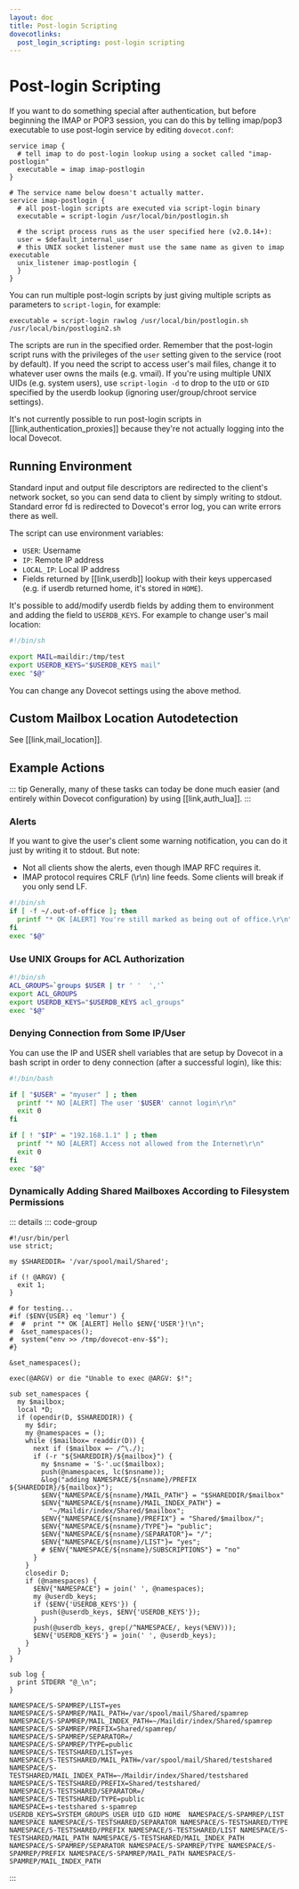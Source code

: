 ```yaml
---
layout: doc
title: Post-login Scripting
dovecotlinks:
  post_login_scripting: post-login scripting
---
```


# Post-login Scripting

If you want to do something special after authentication, but before beginning
the IMAP or POP3 session, you can do this by telling imap/pop3 executable to
use post-login service by editing `dovecot.conf`:

```[dovecot.conf]
service imap {
  # tell imap to do post-login lookup using a socket called "imap-postlogin"
  executable = imap imap-postlogin
}

# The service name below doesn't actually matter.
service imap-postlogin {
  # all post-login scripts are executed via script-login binary
  executable = script-login /usr/local/bin/postlogin.sh

  # the script process runs as the user specified here (v2.0.14+):
  user = $default_internal_user
  # this UNIX socket listener must use the same name as given to imap executable
  unix_listener imap-postlogin {
  }
}
```

You can run multiple post-login scripts by just giving multiple scripts as
parameters to `script-login`, for example:

```
executable = script-login rawlog /usr/local/bin/postlogin.sh /usr/local/bin/postlogin2.sh
```

The scripts are run in the specified order. Remember that the post-login script
runs with the privileges of the `user` setting given to the service (root by
default). If you need the script to access user's mail files, change it to
whatever user owns the mails (e.g. vmail). If you're using multiple UNIX UIDs
(e.g. system users), use `script-login -d` to drop to the `UID` or `GID`
specified by the userdb lookup (ignoring user/group/chroot service settings).

It's not currently possible to run post-login scripts in
[[link,authentication_proxies]] because they're not actually logging into
the local Dovecot.

## Running Environment

Standard input and output file descriptors are redirected to the client's
network socket, so you can send data to client by simply writing to stdout.
Standard error fd is redirected to Dovecot's error log, you can write errors
there as well.

The script can use environment variables:

* `USER`: Username
* `IP`: Remote IP address
* `LOCAL_IP`: Local IP address
* Fields returned by [[link,userdb]] lookup with their keys uppercased (e.g.
  if userdb returned home, it's stored in `HOME`).

It's possible to add/modify userdb fields by adding them to environment and
adding the field to `USERDB_KEYS`. For example to change user's mail
location:

```sh
#!/bin/sh

export MAIL=maildir:/tmp/test
export USERDB_KEYS="$USERDB_KEYS mail"
exec "$@"
```

You can change any Dovecot settings using the above method.

## Custom Mailbox Location Autodetection

See [[link,mail_location]].

## Example Actions

::: tip
Generally, many of these tasks can today be done much easier (and entirely
within Dovecot configuration) by using [[link,auth_lua]].
:::

### Alerts

If you want to give the user's client some warning notification, you can do it
just by writing it to stdout. But note:

* Not all clients show the alerts, even though IMAP RFC requires it.
* IMAP protocol requires CRLF (\r\n) line feeds. Some clients will break if you
  only send LF.

```sh
#!/bin/sh
if [ -f ~/.out-of-office ]; then
  printf "* OK [ALERT] You're still marked as being out of office.\r\n"
fi
exec "$@"
```

### Use UNIX Groups for ACL Authorization

```sh
#!/bin/sh
ACL_GROUPS=`groups $USER | tr ' '  ','`
export ACL_GROUPS
export USERDB_KEYS="$USERDB_KEYS acl_groups"
exec "$@"
```

### Denying Connection from Some IP/User

You can use the IP and USER shell variables that are setup by Dovecot in a bash
script in order to deny connection (after a successful login), like this:

```bash
#!/bin/bash

if [ "$USER" = "myuser" ] ; then
  printf "* NO [ALERT] The user '$USER' cannot login\r\n"
  exit 0
fi

if [ ! "$IP" = "192.168.1.1" ] ; then
  printf "* NO [ALERT] Access not allowed from the Internet\r\n"
  exit 0
fi
exec "$@"
```

### Dynamically Adding Shared Mailboxes According to Filesystem Permissions

::: details
::: code-group
```perl[shared_mailboxes.pl]
#!/usr/bin/perl
use strict;

my $SHAREDDIR= '/var/spool/mail/Shared';

if (! @ARGV) {
  exit 1;
}

# for testing...
#if ($ENV{USER} eq 'lemur') {
#  #  print "* OK [ALERT] Hello $ENV{'USER'}!\n";
#  &set_namespaces();
#  system("env >> /tmp/dovecot-env-$$");
#}

&set_namespaces();

exec(@ARGV) or die "Unable to exec @ARGV: $!";

sub set_namespaces {
  my $mailbox;
  local *D;
  if (opendir(D, $SHAREDDIR)) {
    my $dir;
    my @namespaces = ();
    while ($mailbox= readdir(D)) {
      next if ($mailbox =~ /^\./);
      if (-r "${SHAREDDIR}/${mailbox}") {
        my $nsname = 'S-'.uc($mailbox);
        push(@namespaces, lc($nsname));
        &log("adding NAMESPACE/${nsname}/PREFIX ${SHAREDDIR}/${mailbox}");
        $ENV{"NAMESPACE/${nsname}/MAIL_PATH"} = "$SHAREDDIR/$mailbox"
        $ENV{"NAMESPACE/${nsname}/MAIL_INDEX_PATH"} =
          "~/Maildir/index/Shared/$mailbox";
        $ENV{"NAMESPACE/${nsname}/PREFIX"} = "Shared/$mailbox/";
        $ENV{"NAMESPACE/${nsname}/TYPE"}= "public";
        $ENV{"NAMESPACE/${nsname}/SEPARATOR"}= "/";
        $ENV{"NAMESPACE/${nsname}/LIST"}= "yes";
        # $ENV{"NAMESPACE/${nsname}/SUBSCRIPTIONS"} = "no"
      }
    }
    closedir D;
    if (@namespaces) {
      $ENV{"NAMESPACE"} = join(' ', @namespaces);
      my @userdb_keys;
      if ($ENV{'USERDB_KEYS'}) {
        push(@userdb_keys, $ENV{'USERDB_KEYS'});
      }
      push(@userdb_keys, grep(/^NAMESPACE/, keys(%ENV)));
      $ENV{'USERDB_KEYS'} = join(' ', @userdb_keys);
    }
  }
}

sub log {
  print STDERR "@_\n";
}
```

```[Environment Variables]
NAMESPACE/S-SPAMREP/LIST=yes
NAMESPACE/S-SPAMREP/MAIL_PATH=/var/spool/mail/Shared/spamrep
NAMESPACE/S-SPAMREP/MAIL_INDEX_PATH=~/Maildir/index/Shared/spamrep
NAMESPACE/S-SPAMREP/PREFIX=Shared/spamrep/
NAMESPACE/S-SPAMREP/SEPARATOR=/
NAMESPACE/S-SPAMREP/TYPE=public
NAMESPACE/S-TESTSHARED/LIST=yes
NAMESPACE/S-TESTSHARED/MAIL_PATH=/var/spool/mail/Shared/testshared
NAMESPACE/S-TESTSHARED/MAIL_INDEX_PATH=~/Maildir/index/Shared/testshared
NAMESPACE/S-TESTSHARED/PREFIX=Shared/testshared/
NAMESPACE/S-TESTSHARED/SEPARATOR=/
NAMESPACE/S-TESTSHARED/TYPE=public
NAMESPACE=s-testshared s-spamrep
USERDB_KEYS=SYSTEM_GROUPS_USER UID GID HOME  NAMESPACE/S-SPAMREP/LIST NAMESPACE NAMESPACE/S-TESTSHARED/SEPARATOR NAMESPACE/S-TESTSHARED/TYPE NAMESPACE/S-TESTSHARED/PREFIX NAMESPACE/S-TESTSHARED/LIST NAMESPACE/S-TESTSHARED/MAIL_PATH NAMESPACE/S-TESTSHARED/MAIL_INDEX_PATH NAMESPACE/S-SPAMREP/SEPARATOR NAMESPACE/S-SPAMREP/TYPE NAMESPACE/S-SPAMREP/PREFIX NAMESPACE/S-SPAMREP/MAIL_PATH NAMESPACE/S-SPAMREP/MAIL_INDEX_PATH
```
:::
